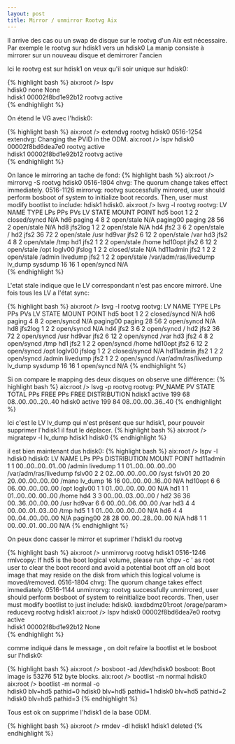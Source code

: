 ```yaml
---
layout: post
title: Mirror / unmirror Rootvg Aix
---
```


Il arrive des cas ou un swap de disque sur le rootvg d'un Aix est nécessaire. Par exemple le rootvg sur hdisk1 vers un hdisk0
La manip consiste à mirrorer sur un nouveau disque et demirrorer l'ancien

Ici le rootvg est sur hdisk1 on veux qu'il soir unique sur hdisk0:

{% highlight bash %}
aix:root /> lspv  
hdisk0          none                                None                        
hdisk1          00002f8bd1e92b12                    rootvg          active      
{% endhighlight %}

On étend le VG avec l'hdisk0:

{% highlight bash %}
aix:root /> extendvg rootvg hdisk0
0516-1254 extendvg: Changing the PVID in the ODM. 
aix:root /> lspv
hdisk0          00002f8bd6dea7e0                    rootvg          active      
hdisk1          00002f8bd1e92b12                    rootvg          active      
{% endhighlight %}

On lance le mirroring an tache de fond:
{% highlight bash %}
aix:root /> mirrorvg -S rootvg hdisk0 
0516-1804 chvg: The quorum change takes effect immediately.
0516-1126 mirrorvg: rootvg successfully mirrored, user should perform
        bosboot of system to initialize boot records.  Then, user must modify
        bootlist to include:  hdisk1 hdisk0.
aix:root /> lsvg -l rootvg
rootvg:
LV NAME             TYPE       LPs     PPs     PVs  LV STATE      MOUNT POINT
hd5                 boot       1       2       2    closed/syncd  N/A
hd6                 paging     4       8       2    open/stale    N/A
paging00            paging     28      56      2    open/stale    N/A
hd8                 jfs2log    1       2       2    open/stale    N/A
hd4                 jfs2       3       6       2    open/stale    /
hd2                 jfs2       36      72      2    open/stale    /usr
hd9var              jfs2       6       12      2    open/stale    /var
hd3                 jfs2       4       8       2    open/stale    /tmp
hd1                 jfs2       1       2       2    open/stale    /home
hd10opt             jfs2       6       12      2    open/stale    /opt
loglv00             jfslog     1       2       2    closed/stale  N/A
hd11admin           jfs2       1       2       2    open/stale    /admin
livedump            jfs2       1       2       2    open/stale    /var/adm/ras/livedump
lv_dump             sysdump    16      16      1    open/syncd    N/A  
{% endhighlight %}

L'etat stale indique que le LV correspondant n'est pas encore mirroré.
Une fois tous les LV a l'état sync:

{% highlight bash %}
aix:root /> lsvg -l rootvg
rootvg:
LV NAME             TYPE       LPs     PPs     PVs  LV STATE      MOUNT POINT
hd5                 boot       1       2       2    closed/syncd  N/A
hd6                 paging     4       8       2    open/syncd    N/A
paging00            paging     28      56      2    open/syncd    N/A
hd8                 jfs2log    1       2       2    open/syncd    N/A
hd4                 jfs2       3       6       2    open/syncd    /
hd2                 jfs2       36      72      2    open/syncd    /usr
hd9var              jfs2       6       12      2    open/syncd    /var
hd3                 jfs2       4       8       2    open/syncd    /tmp
hd1                 jfs2       1       2       2    open/syncd    /home
hd10opt             jfs2       6       12      2    open/syncd    /opt
loglv00             jfslog     1       2       2    closed/syncd  N/A
hd11admin           jfs2       1       2       2    open/syncd    /admin
livedump            jfs2       1       2       2    open/syncd    /var/adm/ras/livedump
lv_dump             sysdump    16      16      1    open/syncd    N/A
{% endhighlight %}

Si on compare le mapping des deux disques on observe une différence: 
{% highlight bash %}
aix:root /> lsvg -p rootvg
rootvg:
PV_NAME           PV STATE          TOTAL PPs   FREE PPs    FREE DISTRIBUTION
hdisk1            active            199         68          08..00..00..20..40
hdisk0            active            199         84          08..00..00..36..40
{% endhighlight %}

Ici c'est le LV lv_dump qui n'est présent que sur hdisk1, pour pouvoir supprimer l'hdisk1 il faut le déplacer.
{% highlight bash %}
aix:root /> migratepv -l lv_dump hdisk1 hdisk0 
{% endhighlight %}

il est bien maintenant dus hdisk0:
{% highlight bash %}
aix:root /> lspv -l hdisk0
hdisk0:
LV NAME               LPs     PPs     DISTRIBUTION          MOUNT POINT
hd11admin             1       1       00..00..00..01..00    /admin
livedump              1       1       01..00..00..00..00    /var/adm/ras/livedump
fslv00                2       2       02..00..00..00..00    /syst
fslv01                20      20      20..00..00..00..00    /mano
lv_dump               16      16      00..00..00..16..00    N/A
hd10opt               6       6       06..00..00..00..00    /opt
loglv00               1       1       01..00..00..00..00    N/A
hd1                   1       1       01..00..00..00..00    /home
hd4                   3       3       00..00..03..00..00    /
hd2                   36      36      00..36..00..00..00    /usr
hd9var                6       6       00..00..06..00..00    /var
hd3                   4       4       00..00..01..03..00    /tmp
hd5                   1       1       01..00..00..00..00    N/A
hd6                   4       4       00..04..00..00..00    N/A
paging00              28      28      00..00..28..00..00    N/A
hd8                   1       1       00..00..01..00..00    N/A
{% endhighlight %}

On peux donc casser le mirror et suprimer l'hdisk1 du rootvg 

{% highlight bash %}
aix:root /> unmirrorvg rootvg hdisk1
0516-1246 rmlvcopy: If hd5 is the boot logical volume, please run 'chpv -c <diskname>'
        as root user to clear the boot record and avoid a potential boot
        off an old boot image that may reside on the disk from which this
        logical volume is moved/removed.
0516-1804 chvg: The quorum change takes effect immediately.
0516-1144 unmirrorvg: rootvg successfully unmirrored, user should perform
        bosboot of system to reinitialize boot records.  Then, user must modify
        bootlist to just include:  hdisk0.
        iaxdbdmz01:root /orage/param> reducevg rootvg hdisk1
aix:root /> lspv
hdisk0          00002f8bd6dea7e0                    rootvg          active      
hdisk1          00002f8bd1e92b12                    None                        
{% endhighlight %}

comme indiqué dans le message , on doit refaire la bootlist et le bosboot sur l'hdisk0:

{% highlight bash %}
aix:root /> bosboot -ad /dev/hdisk0 
bosboot: Boot image is 53276 512 byte blocks.
aix:root /> bootlist -m normal hdisk0
aix:root /> bootlist -m normal -o    
hdisk0 blv=hd5 pathid=0
hdisk0 blv=hd5 pathid=1
hdisk0 blv=hd5 pathid=2
hdisk0 blv=hd5 pathid=3
{% endhighlight %}

Tous est ok on supprime l'hdisk1 de la base ODM.

{% highlight bash %}
aix:root /> rmdev -dl hdisk1
hdisk1 deleted
{% endhighlight %}










